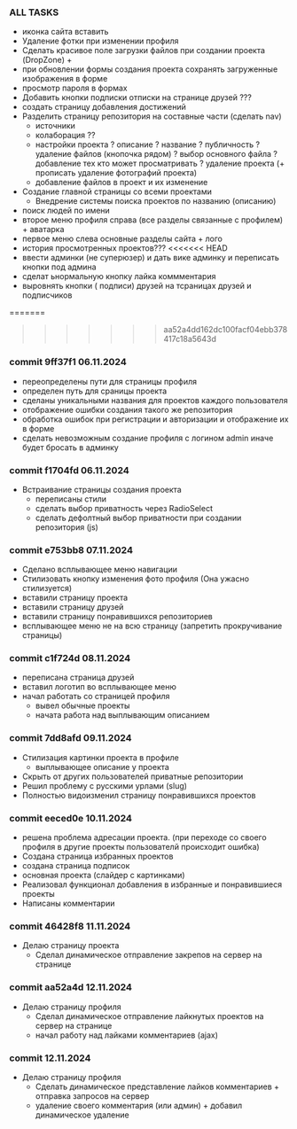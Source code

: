 ### ALL TASKS ###
* иконка сайта вставить
* Удаление фотки при изменении профиля
* Сделать красивое поле загрузки файлов при создании проекта (DropZone) + 
* при обновлении формы создания проекта сохранять загруженные изображения в форме
* просмотр пароля в формах
* Добавить кнопки подписки отписки на странице друзей ???
* создать страницу добавления достижений
* Разделить страницу репозитория на составные части (сделать nav)
    - источники 
    - колаборация ??
    - настройки проекта
        ? описание
        ? название
        ? публичность
        ? удаление файлов (кнопочка рядом)
        ? выбор основного файла
        ? добавление тех кто может просматривать
        ? удаление проекта (+ прописать удаление фотографий проекта)
    - добавление файлов в проект и их изменение
* Создание главной страницы со всеми проектами
    - Внедрение системы поиска проектов по названию (описанию)
* поиск людей по имени
* второе меню профиля справа (все разделы связанные с профилем) + аватарка
* первое меню слева основные разделы сайта + лого
* история просмотренных проектов???
<<<<<<< HEAD
* ввести админки (не суперюзер) и дать вике админку и переписать кнопки под админа
* сделат ьнормальную кнопку лайка коммментария
* выровнять кнопки ( подписи) друзей на тсраницах друзей и подписчиков

=======
>>>>>>> aa52a4dd162dc100facf04ebb378417c18a5643d

### commit 9ff37f1 06.11.2024
* переопределены пути для страницы профиля
* определен путь для сраницы проекта
* сделаны уникальными названия для проектов каждого пользователя
* отображение ошибки создания такого же репозитория
* обработка ошибок при регистрации и авторизации и отображение их в форме
* сделать невозможным создание профиля с логином admin иначе будет бросать в админку

### commit f1704fd 06.11.2024
* Встраивание страницы создания проекта
    - переписаны стили
    - сделать выбор приватность через RadioSelect
    - сделать дефолтный выбор приватности при создании репозитория (js)

### commit e753bb8 07.11.2024
* Сделано всплывающее меню навигации
* Стилизовать кнопку изменения фото профиля (Она ужасно стилизуется)
* вставили страницу проекта
* вставили страницу друзей
* вставили страницу понравившихся репозиториев
* всплывающее меню не на всю страницу (запретить прокручивание страницы)

### commit c1f724d 08.11.2024
* переписана страница друзей
* вставил логотип во всплывающее меню
* начал работать со страницей профиля
    - вывел обычные проекты
    - начата работа над выплывающим описанием

### commit 7dd8afd 09.11.2024
* Стилизация картинки проекта в профиле
    - выплывающее описание у проекта
* Скрыть от других пользователей приватные репозитории
* Решил проблему с русскими урлами (slug)
* Полностью видоизменил страницу понравившихся проектов

### commit eeced0e 10.11.2024
* решена проблема адресации проекта. (при переходе со своего профиля в другие проекты пользователй происходит ошибка)
* Создана страница избранных проектов
* создана страница подписок
* основная проекта (слайдер с картинками)
* Реализовал функционал добавления в избранные и понравившиеся проекты
* Написаны комментарии

### commit 46428f8 11.11.2024
* Делаю страницу проекта
    - Сделал динамическое отправление закрепов на сервер на странице

### commit aa52a4d 12.11.2024
* Делаю страницу профиля
    - Сделал динамическое отправление лайкнутых проектов на сервер на странице
    - начал работу над лайками комментариев (ajax)

### commit  12.11.2024
* Делаю страницу профиля
    - Сделать динамическое представление лайков комментариев + отправка запросов на сервер
    - удаление своего комментария (или админ) + добавил динамическое удаление
